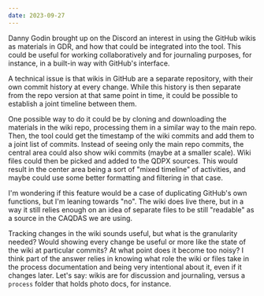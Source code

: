 ```yaml
---
date: 2023-09-27
---
```


Danny Godin brought up on the Discord an interest in using the GitHub wikis as materials in GDR, and how that could be integrated into the tool. This could be useful for working collaboratively and for journaling purposes, for instance, in a built-in way with GitHub's interface.

A technical issue is that wikis in GitHub are a separate repository, with their own commit history at every change. While this history is then separate from the repo version at that same point in time, it could be possible to establish a joint timeline between them.

One possible way to do it could be by cloning and downloading the materials in the wiki repo, processing them in a similar way to the main repo. Then, the tool could get the timestamp of the wiki commits and add them to a joint list of commits. Instead of seeing only the main repo commits, the central area could also show wiki commits (maybe at a smaller scale). Wiki files could then be picked and added to the QDPX sources. This would result in the center area being a sort of "mixed timeline" of activities, and maybe could use some better formatting and filtering in that case.

I'm wondering if this feature would be a case of duplicating GitHub's own functions, but I'm leaning towards "no". The wiki does live there, but in a way it still relies enough on an idea of separate files to be still "readable" as a source in the CAQDAS we are using.

Tracking changes in the wiki sounds useful, but what is the granularity needed? Would showing every change be useful or more like the state of the wiki at particular commits? At what point does it become too noisy? I think part of the answer relies in knowing what role the wiki or files take in the process documentation and being very intentional about it, even if it changes later. Let's say: wikis are for discussion and journaling, versus a `process` folder that holds photo docs, for instance.
